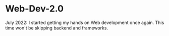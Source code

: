 # Web-Dev-2.0

July 2022: I started getting my hands on Web development once again. This time won't be skipping backend and frameworks.
